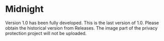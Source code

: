 # Midnight
Version 1.0 has been fully developed. This is the last version of 1.0. Please obtain the historical version from Releases. The image part of the privacy protection project will not be uploaded.
